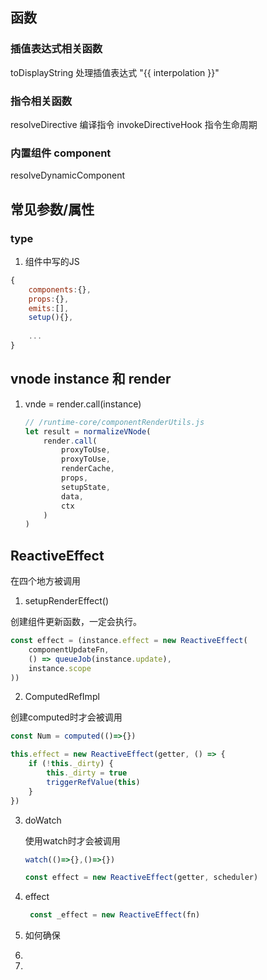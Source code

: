 ## 函数
### 插值表达式相关函数

  toDisplayString 处理插值表达式 "{{ interpolation  }}"
### 指令相关函数
resolveDirective 编译指令
invokeDirectiveHook 指令生命周期

### 内置组件 component
resolveDynamicComponent



## 常见参数/属性 
### type

1. 组件中写的JS

```js
{
    components:{},
    props:{},
    emits:[],
    setup(){},
 	
	...
}
```



## vnode instance 和 render

1. vnde = render.call(instance)

   ```js
   // /runtime-core/componentRenderUtils.js
   let result = normalizeVNode(
       render.call(
           proxyToUse,
           proxyToUse,
           renderCache,
           props,
           setupState,
           data,
           ctx
       )
   )
   ```

   

## ReactiveEffect

 在四个地方被调用

1.  setupRenderEffect()

   创建组件更新函数，一定会执行。

   ```js
   const effect = (instance.effect = new ReactiveEffect(
       componentUpdateFn,
       () => queueJob(instance.update),
       instance.scope
   ))
   ```

2.  ComputedRefImpl

   创建computed时才会被调用

   ```js
   const Num = computed(()=>{})
   ```

   ```js
   this.effect = new ReactiveEffect(getter, () => {
       if (!this._dirty) {
           this._dirty = true
           triggerRefValue(this)
       }
   })
   ```

3. doWatch

   使用watch时才会被调用

   ```js
   watch(()=>{},()=>{})
   ```

   ```js
   const effect = new ReactiveEffect(getter, scheduler)
   ```

4. effect

   ```js
    const _effect = new ReactiveEffect(fn)
   ```

   



1. 如何确保 
2.  
3. 